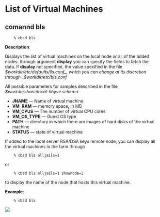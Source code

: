 # List of Virtual Machines

## comannd bls

```
	% cbsd bls
```

**Description**:


Displays the list of virtual machines on the local node or all of the added nodes. through argument **display** you can specify the fields to fetch the data. If **display** not specified, the value specified in the file _$workdir/etc/defaults/jls.conf_, which you can change at its discretion through _$workdir/etc/bls.conf_

All possible parameters for samples described in the file _$workdir/share/local-bhyve.schema_

- **JNAME** — Name of virtual machine
- **VM\_RAM** — memory space, in MB
- **VM\_CPUS** — The number of virtual CPU cores
- **VM\_OS\_TYPE** — Guest OS type
- **PATH** — directory in which there are images of hard disks of the virtual machine
- **STATUS** — state of virtual machine

If added to the local server RSA/DSA keys remote node, you can display all the virtual machines in the farm through

```
	% cbsd bls alljails=1
```

or

```
	% cbsd bls alljails=1 shownode=1
```

to display the name of the node that hosts this virtual machine.

**Example**:

```
	% cbsd bls
```

![](http://www.bsdstore.ru/img/bls1.png)


